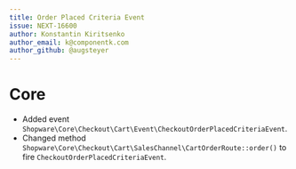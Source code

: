 ```yaml
---
title: Order Placed Criteria Event
issue: NEXT-16600
author: Konstantin Kiritsenko
author_email: k@componentk.com
author_github: @augsteyer
---
```

# Core
* Added event `Shopware\Core\Checkout\Cart\Event\CheckoutOrderPlacedCriteriaEvent`.
* Changed method `Shopware\Core\Checkout\Cart\SalesChannel\CartOrderRoute::order()` to fire `CheckoutOrderPlacedCriteriaEvent`.
